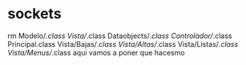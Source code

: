 # sockets
rm Modelo/*.class Vista/*.class Dataobjects/*.class Controlador/*.class Principal.class Vista/Bajas/*.class Vista/Altas/*.class Vista/Listas/*.class Vista/Menus/*.class
 aqui vamos a poner que hacesmo